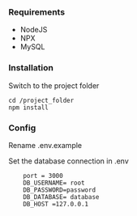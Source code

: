 ### Requirements

- NodeJS
- NPX
- MySQL

### Installation

Switch to the project folder
```
cd /project_folder
npm install
```

### Config

Rename .env.example

Set the database connection in .env

```
    port = 3000
    DB_USERNAME= root
    DB_PASSWORD=password
    DB_DATABASE= database
    DB_HOST =127.0.0.1
```



